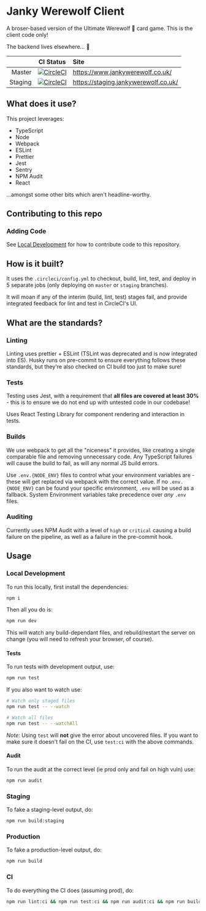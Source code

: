 # Janky Werewolf Client

A broser-based version of the Ultimate Werewolf 🐺 card game. This is the client code only!

The backend lives elsewhere... 👻

|         |                                                                                                              CI Status                                                                                                              | Site                                 |
| ------: | :---------------------------------------------------------------------------------------------------------------------------------------------------------------------------------------------------------------------------------: | :----------------------------------- |
|  Master |        [![CircleCI](https://circleci.com/gh/ripixelcodes/janky-werewolf-client.svg?style=svg&circle-token=c9e20d61c33eb4d1cc9bb6d77dd22128f0a27b1d)](https://circleci.com/gh/ripixelcodes/janky-werewolf-client/tree/master)        | https://www.jankywerewolf.co.uk/     |
| Staging | [![CircleCI](https://circleci.com/gh/ripixelcodes/janky-werewolf-client/tree/staging.svg?style=svg&circle-token=c9e20d61c33eb4d1cc9bb6d77dd22128f0a27b1d)](https://circleci.com/gh/ripixelcodes/janky-werewolf-client/tree/staging) | https://staging.jankywerewolf.co.uk/ |

## What does it use?

This project leverages:

- TypeScript
- Node
- Webpack
- ESLint
- Prettier
- Jest
- Sentry
- NPM Audit
- React

...amongst some other bits which aren't headline-worthy.

## Contributing to this repo

### Adding Code

See [Local Development](#local-development) for how to contribute code to this repository.

## How is it built?

It uses the `.circleci/config.yml` to checkout, build, lint, test, and deploy in 5 separate jobs (only deploying on `master` or `staging` branches).

It will moan if any of the interim (build, lint, test) stages fail, and provide integrated feedback for lint and test in CircleCI's UI.

## What are the standards?

### Linting

Linting uses prettier + ESLint (TSLint was deprecated and is now integrated into ES). Husky runs on pre-commit to ensure everything follows these standards, but they're also checked on CI build too just to make sure!

### Tests

Testing uses Jest, with a requirement that **all files are covered at least 30%** - this is to ensure we do not end up with untested code in our codebase!

Uses React Testing Library for component rendering and interaction in tests.

### Builds

We use webpack to get all the "niceness" it provides, like creating a single comparable file and removing unnecessary code. Any TypeScript failures will cause the build to fail, as will any normal JS build errors.

Use `.env.{NODE_ENV}` files to control what your environment variables are - these will get replaced via webpack with the correct value. If no `.env.{NODE_ENV}` can be found your specific environment, `.env` will be used as a fallback. System Environment variables take precedence over _any_ `.env` files.

### Auditing

Currently uses NPM Audit with a level of `high` or `critical` causing a build failure on the pipeline, as well as a failure in the pre-commit hook.

## Usage

### Local Development

To run this locally, first install the dependencies:

```bash
npm i
```

Then all you do is:

```bash
npm run dev
```

This will watch any build-dependant files, and rebuild/restart the server on change (you will need to refresh your browser, of course).

#### Tests

To run tests with development output, use:

```bash
npm run test
```

If you also want to watch use:

```bash
# Watch only staged files
npm run test -- --watch

# Watch all files
npm run test -- --watchAll
```

_Note:_ Using `test` will **not** give the error about uncovered files. If you want to make sure it doesn't fail on the CI, use `test:ci` with the above commands.

#### Audit

To run the audit at the correct level (ie prod only and fail on high vuln) use:

```bash
npm run audit
```

### Staging

To fake a staging-level output, do:

```bash
npm run build:staging
```

### Production

To fake a production-level output, do:

```bash
npm run build
```

### CI

To do everything the CI does (assuming prod), do:

```bash
npm run lint:ci && npm run test:ci && npm run audit:ci && npm run build
```
